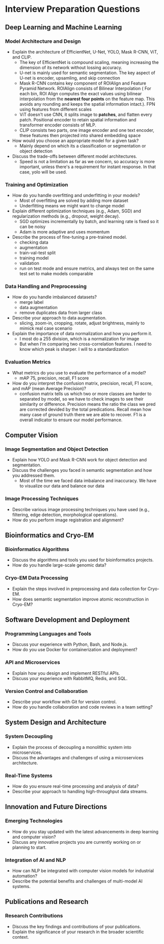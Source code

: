 # Interview Preparation Questions

## Deep Learning and Machine Learning

### Model Architecture and Design
- Explain the architecture of EfficientNet, U-Net, YOLO, Mask R-CNN, ViT, and CLIP.
    * The key of EfficientNet is compound scaling, meaning increasing the dimension of its network without lossing accuracy. 
    * U-net is mainly used for semantic segmentation. The key aspect of U-net is encoder, upsamling, and skip connection
    * Mask R-CNN contains key component of ROIAlign and Feature Pyramid Network. ROIAlign consists of Bilinear Interpolation ( For each bin, ROI Align computes the exact values using bilinear interpolation from the **nearest four points** on the feature map. This avoids any rounding and keeps the spatial information intact.). FPN using features from different scales
    * ViT doesn't use CNN, it splits image to **patches**, and flatten every patch. Positional encoder to retain spatial information and transformer encoder consists of MLP. 
    * CLIP consists two parts, one image encoder and one text encoder, these features then projected into shared embedding space
- How would you choose an appropriate model for a given task?
    * Mainly depend on which its a classification or segmentation or object detection
- Discuss the trade-offs between different model architectures.
    * Speed is not a limitation as far as we concern, so accuracy is more important, unless there's a requirement for instant response. In that case, yolo will be used. 
### Training and Optimization
- How do you handle overfitting and underfitting in your models?
    * Most of overfitting are solved by adding more dataset
    * Underfitting means we might want to change model
- Explain different optimization techniques (e.g., Adam, SGD) and regularization methods (e.g., dropout, weight decay).
    * SGD optimizes incrementally by batch, and learning rate is fixed so it can be noisy
    * Adam is more adaptive and uses momentum
- Describe the process of fine-tuning a pre-trained model.
    * checking data
    * augmentation
    * train-val-test split
    * training model
    * validation
    * run on test mode and ensure metrics, and always test on the same test set to make models comparable

### Data Handling and Preprocessing
- How do you handle imbalanced datasets?
    * merge label
    * data augmentation
    * remove duplicates data from larger class
- Describe your approach to data augmentation.
    * slicing, zoom-in, cropping, rotate, adjust brightness, mainly to mimick real case scenario
- Explain the importance of data normalization and how you perform it.
    * I most do a 255 division, which is a normalization for image
    * But when I'm comparing two cross-correlation features. I need to know which peak is sharper. I will to a standardization 
### Evaluation Metrics
- What metrics do you use to evaluate the performance of a model?
    * mAP 75, precision, recall, F1 score
- How do you interpret the confusion matrix, precision, recall, F1 score, and mAP (mean Average Precision)?
    * confusion matrix tells us which two or more classes are harder to separated by model, so we have to check images to see their similarity or difference. Precision means the ratio the class we pred are corrected devided by the total predications. Recall mean how many case of ground truth there we are able to recover. F1 is a overall indicator to ensure our model performance. 

## Computer Vision

### Image Segmentation and Object Detection
- Explain how YOLO and Mask R-CNN work for object detection and segmentation.
- Discuss the challenges you faced in semantic segmentation and how you addressed them.
    * Most of the time we faced data imbalance and inaccuracy. We have to visualize our data and balance our data
### Image Processing Techniques
- Describe various image processing techniques you have used (e.g., filtering, edge detection, morphological operations).
- How do you perform image registration and alignment?

## Bioinformatics and Cryo-EM

### Bioinformatics Algorithms
- Discuss the algorithms and tools you used for bioinformatics projects.
- How do you handle large-scale genomic data?

### Cryo-EM Data Processing
- Explain the steps involved in preprocessing and data collection for Cryo-EM.
- How does semantic segmentation improve atomic reconstruction in Cryo-EM?

## Software Development and Deployment

### Programming Languages and Tools
- Discuss your experience with Python, Bash, and Node.js.
- How do you use Docker for containerization and deployment?

### API and Microservices
- Explain how you design and implement RESTful APIs.
- Discuss your experience with RabbitMQ, Redis, and SQL.

### Version Control and Collaboration
- Describe your workflow with Git for version control.
- How do you handle collaboration and code reviews in a team setting?

## System Design and Architecture

### System Decoupling
- Explain the process of decoupling a monolithic system into microservices.
- Discuss the advantages and challenges of using a microservices architecture.

### Real-Time Systems
- How do you ensure real-time processing and analysis of data?
- Describe your approach to handling high-throughput data streams.

## Innovation and Future Directions

### Emerging Technologies
- How do you stay updated with the latest advancements in deep learning and computer vision?
- Discuss any innovative projects you are currently working on or planning to start.

### Integration of AI and NLP
- How can NLP be integrated with computer vision models for industrial automation?
- Describe the potential benefits and challenges of multi-model AI systems.

## Publications and Research

### Research Contributions
- Discuss the key findings and contributions of your publications.
- Explain the significance of your research in the broader scientific context.
